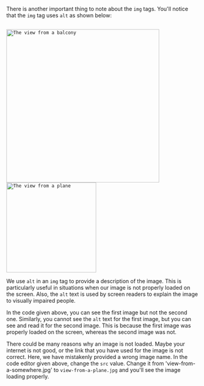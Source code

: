 There is another important thing to note about
the `img` tags. You'll notice that the `img` tag
uses `alt` as shown below:

<codeblock language="html" type="lesson" images="view-from-a-plane.jpg">
<code>
<img src="view-from-a-balcony.jpg" alt="The view from a balcony" width="400px">
<img src="view-from-a-somewhere.jpg" alt="The view from a plane" width="235px">
</code>
</codeblock>

We use `alt` in an `img` tag to provide
a description of the image. This is particularly
useful in situations when our image is
not properly loaded on the screen. Also, the `alt`
text is used by screen readers to explain
the image to visually impaired people.

In the code given above, you can see the first image but not
the second one. Similarly, you cannot see the `alt` text for
the first image, but you can see and read it for the second image.
This is because the first image was properly loaded on the screen,
whereas the second image was not.

There could be many reasons why an image
is not loaded. Maybe your internet is not good,
or the link that you have used for the
image is not correct. Here, we have mistakenly
provided a wrong image name. In the code editor
given above, change the `src` value. Change
it from 'view-from-a-somewhere.jpg' to `view-from-a-plane.jpg`
and you'll see the image loading properly.
